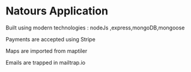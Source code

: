 # Natours Application

Built using modern technologies : nodeJs ,express,mongoDB,mongoose

Payments are accepted using Stripe

Maps are imported from maptiler

Emails are trapped in mailtrap.io
